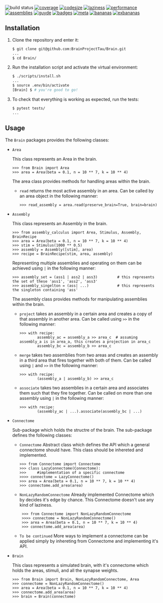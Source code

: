 ![build status](https://travis-ci.org/BrainProjectTau/Brain.svg?branch=master)
[![coverage](https://img.shields.io/badge/coverage-404-lightgrey)](https://img.shields.io/badge/coverage-404-lightgrey)
[![codesize](https://img.shields.io/github/languages/code-size/Assemblies-Performance/assemblies)](https://img.shields.io/github/languages/code-size/Assemblies-Performance/assemblies)
[![laziness](https://img.shields.io/badge/laziness-0-brightgreen)](https://img.shields.io/badge/laziness-0-brightgreen)
[![performance](https://img.shields.io/badge/%D7%A9%D7%A0%D7%9E%D7%A8%D7%95%D7%A4%D7%A8%D7%A2%D7%A4-100%25-ff69b4)](https://img.shields.io/badge/%D7%A9%D7%A0%D7%9E%D7%A8%D7%95%D7%A4%D7%A8%D7%A2%D7%A4-100%25-ff69b4)
[![assemblies](https://img.shields.io/badge/assemblies-0-red)](https://img.shields.io/badge/assemblies-0-red)
[![guyde](https://img.shields.io/badge/guyde-100%25-9cf)](https://github.com/guyde2011)
[![badges](https://img.shields.io/badge/badges-118%25-ffcc99)](https://img.shields.io/badge/badges-118%25-ffcc99)
[![meta](https://img.shields.io/badge/meta-1000000000000000000000%25-80dfff)](https://img.shields.io/badge/meta-1000000000000000000000%25-80dfff)
[![bananas](https://img.shields.io/badge/bananas-0-ffdb4d)](https://www.youtube.com/watch?v=aKn0HddzuWM)
[![exbananas](https://img.shields.io/badge/exbananas-1-yellow)](https://www.youtube.com/watch?v=vnciwwsvNcc)

## Installation

1. Clone the repository and enter it:

    ```sh
    $ git clone git@github.com:BrainProjectTau/Brain.git
    ...
    $ cd Brain/
    ```

2. Run the installation script and activate the virtual environment:

    ```sh
    $ ./scripts/install.sh
    ...
    $ source .env/bin/activate
    [Brain] $ # you're good to go!
    ```

3. To check that everything is working as expected, run the tests:

    ```sh
    $ pytest tests/
    ...
    ```

## Usage

The `Brain` packages provides the following classes:
    
- `Area`

    This class represents an Area in the brain.

    ```pycon
    >>> from Brain import Area
    >>> area = Area(beta = 0.1, n = 10 ** 7, k = 10 ** 4)
    ```

    The area class provides methods for handling areas within the brain.
    - `read`
        returns the most active assembly in an area. Can be called by an area object in the following manner:
        ```pycon
        >>> read_assembly = area.read(preserve_brain=True, brain=brain)
        ```
        
- `Assembly`
    
    This class represents an Assembly in the brain.
    
    ```pycon
    >>> from assembly_calculus import Area, Stimulus, Assembly, BrainRecipe
    >>> area = Area(beta = 0.1, n = 10 ** 7, k = 10 ** 4)
    >>> stim = Stimulus(1000 ** 0.5)
    >>> assembly = Assembly([stim], area)
    >>> recipe = BrainRecipe(stim, area, assembly)
    ```
    
    Representing multiple assemblies and operating on them can be achieved using `|` in the following manner:
    
    ```pycon
    >>> assembly_set = (ass1 | ass2 | ass3)         # this represents the set of these 'ass1', 'ass2', 'ass3'
    >>> assembly_singelton = (ass| ...)             # this represents the singleton containing 'ass'
    ```
    The assembly class provides methods for manipulating assemblies within the brain.
    
    - `project`
        takes an assembly in a certain area and creates a copy of that assembly
        in another area. Can be called using `>>` in the following manner:
    
        ```pycon
        >>> with recipe:
                assembly_ac = assembly_a >> area_c  # assuming assembly_a is in area_a, this creates a projection in area_c
                assembly_bc = assembly_b >> area_c
        ```
       
    - `merge`
        takes two assemblies from two areas and creates an assembly in a third area
        that fires together with both of them. Can be called using `|` and `>>` in the following manner:
        
        ```pycon
        >>> with recipe:
                (assembly_a | assembly_b) >> area_c
        ```
        
    - `associate`
        takes two assemblies in a certain area and associates them such that
        they fire together. Can be called on more than one assembly using `|` in the following manner:
        
        ```pycon
        >>> with recipe:
                (assembly_ac | ...).associate(assembly_bc | ...)
        ```
        
    
- `Connectome`
    
    Sub-package which holds the structre of the brain.
    The sub-package defines the following classes:
    
    - `Connectome`
        Abstract class which defines the API which a general connectome should have.
        This class should be inhereted and implemented.
        
        ```pycon
        >>> from Connectome import Connectome
        >>> class LazyConnectome(Connectome):
        >>>     #implementation of a specific connectome
        >>>> connectome = LazyConnectome()
        >>> area = Area(beta = 0.1, n = 10 ** 7, k = 10 ** 4)
        >>> connectome.add_area(area)
        ```
    - `NonLazyRandomConnectome` 
        Already implemented Connectome which by decides it's edge by chance.
        This Connectome doesn't use any kind of laziness.
       
       ```pycon
        >>> from Connectome import NonLazyRandomConnectome
        >>>> connectome = NonLazyRandomConnectome()
        >>> area = Area(beta = 0.1, n = 10 ** 7, k = 10 ** 4)
        >>> connectome.add_area(area)
        ```
    - `To be continued`
        More ways to implement a connectome can be applied simply by inhereting from Connectome and implementing it's API.
    
- `Brain`

    This class represents a simulated brain, with it's connectome which holds the areas, stimuli, and all the synapse weights.

    ```pycon
    >>> from Brain import Brain, NonLazyRandomConnectome, Area
    >>> connectome = NonLazyRandomConnectome()
    >>> area = Area(beta = 0.1, n = 10 ** 7, k = 10 ** 4)
    >>> connectome.add_area(area)
    >>> brain = Brain(connectome)
    ```
